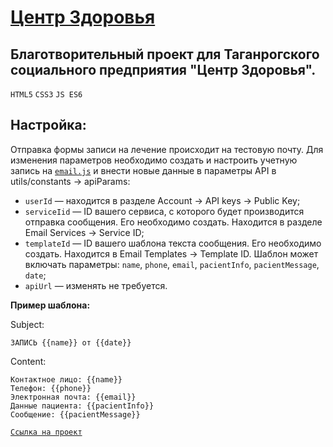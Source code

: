 # [Центр Здоровья](https://artyemsavchenko.github.io/mrc-zdorovie/index.html)

## Благотворительный проект для Таганрогского социального предприятия "Центр Здоровья".
`HTML5` `CSS3` `JS ES6`

**Настройка:**
---
Отправка формы записи на лечение происходит на тестовую почту.
Для изменения параметров необходимо создать и настроить учетную запись на [`email.js`](https://www.emailjs.com/) и внести новые данные в параметры API в utils/constants -> apiParams:
* `userId` — находится в разделе Account -> API keys -> Public Key; 
* `serviсeIid` — ID вашего сервиса, с которого будет производится отправка сообщения. Его необходимо создать. Находится в разделе Email Services -> Service ID;
* `templateId` — ID вашего шаблона текста сообщения. Его необходимо создать. Находится в Email Templates -> Template ID.
Шаблон может включать параметры: `name`, `phone`, `email`, `pacientInfo`, `pacientMessage`, `date`;
* `apiUrl` — изменять не требуется.

**Пример шаблона:**

Subject:
```
ЗАПИСЬ {{name}} от {{date}}  
```
Content:
```
Контактное лицо: {{name}}  
Телефон: {{phone}}  
Электронная почта: {{email}}  
Данные пациента: {{pacientInfo}}  
Сообщение: {{pacientMessage}}
```

[`Ссылка на проект`](https://artyemsavchenko.github.io/mrc-zdorovie/index.html)
